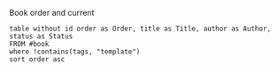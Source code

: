 Book order and current 
```dataview
table without id order as Order, title as Title, author as Author, status as Status
FROM #book 
where !contains(tags, "template")
sort order asc
```

